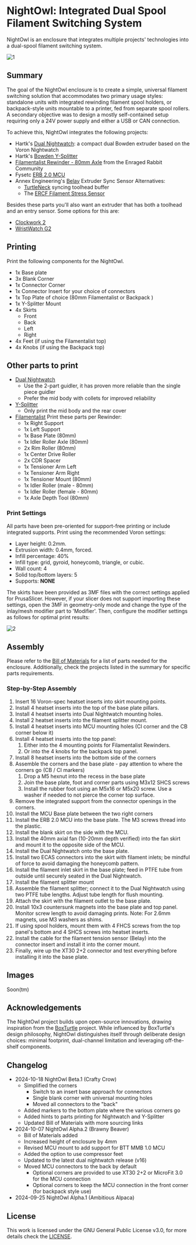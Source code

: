 # NightOwl: Integrated Dual Spool Filament Switching System

NightOwl is an enclosure that integrates multiple projects' technologies into a dual-spool filament switching system.

![1](./Images/nightowl-render.png)

## Summary

The goal of the NightOwl enclosure is to create a simple, universal filament switching solution that accommodates two primary usage styles: standalone units with integrated rewinding filament spool holders, or backpack-style units mountable to a printer, fed from separate spool rollers. A secondary objective was to design a mostly self-contained setup requiring only a 24V power supply and either a USB or CAN connection.

To achieve this, NightOwl integrates the following projects:

- Hartk's [Dual Nightwatch](https://github.com/hartk1213/MISC/tree/main/Voron%20Mods/Extruders/Dual_Nightwatch): a compact dual Bowden extruder based on the Voron Nightwatch
- Hartk's [Bowden Y-Splitter](https://github.com/hartk1213/MISC/tree/main/Voron%20Mods/Extruders/Dual_Nightwatch/STLs/Bowden_Y)
- [Filamentalist Rewinder - 80mm Axle](https://github.com/Enraged-Rabbit-Community/ERCF_v2/tree/master/Recommended_Options/Filamentalist_Rewinder) from the Enraged Rabbit Community
- Fysetc [ERB 2.0 MCU](https://github.com/FYSETC/FYSETC-ERB/tree/main/V2.0)
- Annex Engineering's [Belay](https://github.com/Annex-Engineering/Belay) Extruder Sync Sensor
  Alternatives:
  - [TurtleNeck](https://github.com/ArmoredTurtle/TurtleNeck) syncing toolhead buffer
  - The [ERCF Filament Stress Sensor](https://www.printables.com/model/803180-voron-ercf-filament-stress-sensor)

Besides these parts you'll also want an extruder that has both a toolhead and an entry sensor. Some options for this are:

- [Clockwork 2](https://github.com/Enraged-Rabbit-Community/ERCF_v2/tree/master/Recommended_Options/Toolhead_Modifications/Stls)
- [WristWatch G2](https://github.com/bythorsthunder/Voron_Mods/tree/main/Wristwatch_G2_Dual_Filament_Sensor/STLs)

## Printing

Print the following components for the NightOwl.

- 1x Base plate
- 3x Blank Corner
- 1x Connector Corner
- 1x Connector Insert for your choice of connectors
- 1x Top Plate of choice (80mm Filamentalist or Backpack )
- 1x Y-Splitter Mount
- 4x Skirts
  - Front
  - Back
  - Left
  - Right
- 4x Feet (if using the Filamentalist top)
- 4x Knobs (if using the Backpack top)

## Other parts to print

- [Dual Nightwatch](https://github.com/hartk1213/MISC/tree/main/Voron%20Mods/Extruders/Dual_Nightwatch/STLs/Dual_Nightwatch)
  - Use the 2-part guidler, it has proven more reliable than the single piece guidler
  - Prefer the mid body with collets for improved reliability
- [Y-Splitter](https://github.com/hartk1213/MISC/tree/main/Voron%20Mods/Extruders/Dual_Nightwatch/STLs/Bowden_Y)
  - Only print the mid body and the rear cover
- [Filamentalist](https://github.com/Enraged-Rabbit-Community/ERCF_v2/tree/master/Recommended_Options/Filamentalist_Rewinder)
  Print these parts per Rewinder:
  - 1x Right Support
  - 1x Left Support
  - 1x Base Plate (80mm)
  - 1x Idler Roller Axle (80mm)
  - 2x Rim Roller (80mm)
  - 1x Center Drive Roller
  - 2x CDR Spacer
  - 1x Tensioner Arm Left
  - 1x Tensioner Arm Right
  - 1x Tensioner Mount (80mm)
  - 1x Idler Roller (male - 80mm)
  - 1x Idler Roller (female - 80mm)
  - 1x Axle Depth Tool (80mm)

### Print Settings

All parts have been pre-oriented for support-free printing or include integrated supports. Print using the recommended Voron settings:

- Layer height: 0.2mm.
- Extrusion width: 0.4mm, forced.
- Infill percentage: 40%
- Infill type: grid, gyroid, honeycomb, triangle, or cubic.
- Wall count: 4
- Solid top/bottom layers: 5
- Supports: **NONE**

The skirts have been provided as 3MF files with the correct settings applied for PrusaSlicer. However, if your slicer does not support importing these settings, open the 3MF in geometry-only mode and change the type of the inlay/mesh modifier part to 'Modifier'. Then, configure the modifier settings as follows for optimal print results:

![2](./Images/prusa-modifier-settings.png)

## Assembly

Please refer to the [Bill of Materials](./BOM.md) for a list of parts needed for the enclosure. Additionally, check the projects listed in the summary for specific parts requirements.

### Step-by-Step Assembly

1. Insert 16 Voron-spec heatset inserts into skirt mounting points.
2. Install 4 heatset inserts into the top of the base plate pillars.
3. Install 4 heatset inserts into Dual Nightwatch mounting holes.
4. Install 2 heatset inserts into the filament splitter mount.
5. Install 4 heatset inserts into MCU mounting holes (CI corner and the CB corner below it)
6. Install 4 heatset inserts into the top panel:
   1. Either into the 4 mounting points for Filamentalist Rewinders.
   2. Or into the 4 knobs for the backpack top panel.
7. Install 8 heatset inserts into the bottom side of the corners
8. Assemble the corners and the base plate - pay attention to where the corners go (CB / CI markers)
   1. Drop a M5 hexnut into the recess in the base plate
   2. Join the base plate, foot and corner parts using M3x12 SHCS screws
   3. Install the rubber foot using an M5x16 or M5x20 screw. Use a washer if needed to not pierce the corner top surface.
9. Remove the integrated support from the connector openings in the corners.
10. Install the MCU Base plate between the two right corners
11. Install the ERB 2.0 MCU into the base plate. The M3 screws thread into the plastic.
12. Install the blank skirt on the side with the MCU.
13. Install the 40mm axial fan (10-20mm depth verified) into the fan skirt and mount it to the opposite side of the MCU.
14. Install the Dual Nightwatch onto the base plate.
15. Install two ECAS connectors into the skirt with filament inlets; be mindful of force to avoid damaging the honeycomb pattern.
16. Install the filament inlet skirt in the base plate; feed in PTFE tube from outside until securely seated in the Dual Nightwatch.
17. Install the filament splitter mount
18. Assemble the filament splitter; connect it to the Dual Nightwatch using two PTFE tube lengths. Adjust tube length for flush mounting.
19. Attach the skirt with the filament outlet to the base plate.
20. Install 10x3 countersunk magnets into the base plate and top panel. Monitor screw length to avoid damaging prints.
    Note: For 2.6mm magnets, use M3 washers as shims.
21. If using spool holders, mount them with 4 FHCS screws from the top panel's bottom and 4 SHCS screws into heatset inserts.
22. Install the cable for the filament tension sensor (Belay) into the connector insert and install it into the corner mount.
23. Finally, wire up the XT30 2+2 connector and test everything before installing it into the base plate.

## Images

Soon(tm)

## Acknowledgements

The NightOwl project builds upon open-source innovations, drawing inspiration from the [BoxTurtle](https://github.com/ArmoredTurtle) project. While influenced by BoxTurtle's design philosophy, NightOwl distinguishes itself through deliberate design choices: minimal footprint, dual-channel limitation and leveraging off-the-shelf components.

## Changelog

- 2024-10-18 NightOwl Beta.1 (Crafty Crow)
  - Simplified the corners
    - Switch to an insert base approach for connectors
    - Single blank corner with universal mounting holes
    - Moved all connectors to the "back"
  - Added markers to the bottom plate where the various corners go
  - Added hints to parts printing for Nightwatch and Y-Splitter
  - Updated Bill of Materials with more sourcing links
- 2024-10-07 NightOwl Alpha.2 (Brawny Beaver)
  - Bill of Materials added
  - Increased height of enclosure by 4mm
  - Revised MCU mount to add support for BTT MMB 1.0 MCU
  - Added the option to use compressor feet
  - Updated to the latest dual nightwatch release (v16)
  - Moved MCU connectors to the back by default
    - Optional corners are provided to use XT30 2+2 or MicroFit 3.0 for the MCU connection
    - Optional corners to keep the MCU connection in the front corner (for backpack style use)
- 2024-09-25 NightOwl Alpha.1 (Ambitious Alpaca)

## License

This work is licensed under the GNU General Public License v3.0, for more details check the [LICENSE](./LICENSE).
